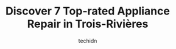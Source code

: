 ---
layout: ampstory
image: https://i0.wp.com/www.auto.or.id/wp-content/uploads/2023/06/plomberie-eric-lc3a9vesque-inc-0-trois-rivic3a8res-1686326462.jpeg?resize=640,853
author: techidn
featured: false
description: Trois-Rivières, Quebec, Canada is a haven for Appliance Repair enthusiasts, boasting an impressive array of 7 top-notch establishments. Whether youre a seasoned connoisseur or simply curio
title: Discover 7 Top-rated Appliance Repair in Trois-Rivières
cover:
   title: Discover 7 Top-rated Appliance Repair in Trois-Rivières
   subtitle: AUTO.OR.ID
   background: https://www.auto.or.id/wp-content/uploads/2023/06/plomberie-eric-lc3a9vesque-inc-0-trois-rivic3a8res-1686326462.jpeg

pages: 
 - layout: thirds
   top: <h1>#1 Electro-Experts - Trois-Rivières</h1>
   bottom: "<p>The service was good. I have appreciated my experience with them so far.</p>"
   background: https://www.auto.or.id/wp-content/uploads/2023/06/plomberie-eric-lc3a9vesque-inc-1-trois-rivic3a8res-1686326464.jpeg
   backgroundblur: true
 - layout: thirds
   top: <h1>#2 Aubin Pelissier</h1>
   bottom: "<p>3605 Rue Bellefeuille, Trois-Rivières, QC G9A 5Z6, Canada</p>"
   background: https://www.auto.or.id/wp-content/uploads/2023/06/plomberie-eric-lc3a9vesque-inc-2-trois-rivic3a8res-1686326465.png
   cta:
      link: https://www.auto.or.id/discover-7-top-rated-appliance-repair-in-trois-rivieres/
      text: Discover 7 Top-rated Appliance Repair in Trois-Rivières
 - layout: thirds
   top: <h1>#3 Corbeil Electroménagers</h1>
   bottom: "<p>2231 Bd des Récollets, Trois-Rivières, QC G8Z 3X6, Canada</p>"
   background: https://images.unsplash.com/photo-1632275228556-6d7878f59eea?ixlib=rb-4.0.3&ixid=MnwxMjA3fDB8MHxwaG90by1wYWdlfHx8fGVufDB8fHx8&auto=format&fit=crop&w=640&h=853&q=80
   cta:
      link: https://www.auto.or.id/discover-7-top-rated-appliance-repair-in-trois-rivieres/
      text: Discover 7 Top-rated Appliance Repair in Trois-Rivières
 - layout: thirds
   top: <h1>#4 B R Svc Enr</h1>
   bottom: "<p>268 Rue Saint-Laurent, Trois-Rivières, QC G8T 6G7, Canada</p>"
   background: https://images.unsplash.com/photo-1528597469186-bddab681a37f?ixlib=rb-4.0.3&ixid=MnwxMjA3fDB8MHxwaG90by1wYWdlfHx8fGVufDB8fHx8&auto=format&fit=crop&w=640&h=853&q=80
   cta:
      link: https://www.auto.or.id/discover-7-top-rated-appliance-repair-in-trois-rivieres/
      text: Discover 7 Top-rated Appliance Repair in Trois-Rivières
 - layout: thirds
   top: <h1>#5 Climatisation Express inc</h1>
   bottom: "<p>2595 Rue St Olivier Local B, Trois-Rivières, QC G9A 4G1, Canada</p>"
   background: https://images.unsplash.com/photo-1610475426780-97170243d2c7?ixlib=rb-4.0.3&ixid=MnwxMjA3fDB8MHxwaG90by1wYWdlfHx8fGVufDB8fHx8&auto=format&fit=crop&w=640&h=853&q=80
   cta:
      link: https://www.auto.or.id/discover-7-top-rated-appliance-repair-in-trois-rivieres/
      text: Discover 7 Top-rated Appliance Repair in Trois-Rivières
 - layout: thirds
   top: <h1>#6 Labtronic Inc</h1>
   bottom: "<p>6550 Rue Marion, Trois-Rivières, QC G9A 6H3, Canada</p>"
   background: https://images.unsplash.com/photo-1560282804-f99219ad8de3?ixlib=rb-4.0.3&ixid=MnwxMjA3fDB8MHxwaG90by1wYWdlfHx8fGVufDB8fHx8&auto=format&fit=crop&w=640&h=853&q=80
   cta:
      link: https://www.auto.or.id/discover-7-top-rated-appliance-repair-in-trois-rivieres/
      text: Discover 7 Top-rated Appliance Repair in Trois-Rivières
 - layout: thirds
   top: <h1>#7 Drain O Max</h1>
   bottom: "<p>332 Rue Notre Dame E, Trois-Rivières, QC G8T 4E2, Canada</p>"
   background: https://images.unsplash.com/photo-1629935252276-2e9267f778a1?ixlib=rb-4.0.3&ixid=MnwxMjA3fDB8MHxwaG90by1wYWdlfHx8fGVufDB8fHx8&auto=format&fit=crop&w=640&h=853&q=80
   cta:
      link: https://www.auto.or.id/discover-7-top-rated-appliance-repair-in-trois-rivieres/
      text: Discover 7 Top-rated Appliance Repair in Trois-Rivières
 - layout: thirds
   middle: Continue reading...
   background: https://images.unsplash.com/photo-1522120177514-2b16ebe5634d?ixlib=rb-4.0.3&ixid=MnwxMjA3fDB8MHxwaG90by1wYWdlfHx8fGVufDB8fHx8&auto=format&fit=crop&w=640&h=853&q=80
   cta:
      link: https://www.auto.or.id/discover-7-top-rated-appliance-repair-in-trois-rivieres/
      text: Discover 7 Top-rated Appliance Repair in Trois-Rivières

---